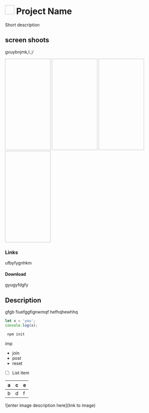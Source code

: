 # <img width="30" height="30"/> Project Name  

 Short description  

## screen shoots  

gvuybnjmk,l.;/

<img width="150" height="300"/>
<img width="150" height="300"/>
<img width="150" height="300"/>
<img width="150" height="300"/>

### Links  

ufbyfygnhkm

#### Download

gyugyfdgfy

## Description

gfgb    fiuefggfignwmqf hefhqhewhhq

```javascript
let x = 'you';
console.log(x);
```

```bash
 npm init
```

 imp

- join
- post
- reset
- [ ] List item

| a | c| e |
|--|--|--|
| b |d| f  |

![enter image description here](link to image)
